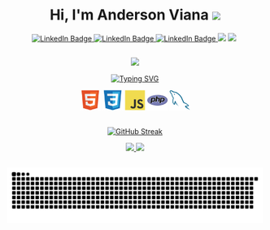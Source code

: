 <h1 align="center">Hi, I'm Anderson Viana <img src="https://media3.giphy.com/media/v1.Y2lkPTc5MGI3NjExMTllNTE2ZWM1M2FjNWM3ODZkMjMzZjc2ZjhiNDdkM2YyOTdiMTJlZSZjdD1z/hvRJCLFzcasrR4ia7z/giphy.gif" width="35" /></h1>
<div align="center">
  <a href="https://www.linkedin.com/in/andersonvianaa" target="_blank">
    <img src="https://img.shields.io/badge/linkedIn-blue?style=flat&logo=linkedin&logoColor=white" alt="LinkedIn Badge"/>
  </a>
  <a href="https://github.com/andersonzero0" target="_blank">
    <img src="https://img.shields.io/badge/github-black?style=flat&logo=github&logoColor=white" alt="LinkedIn Badge"/>
  </a>
  <a href="https://linktr.ee/dev_andersonzero" target="_blank">
    <img src="https://img.shields.io/badge/redirect-green?style=flat&logo=linktree&logoColor=white" alt="LinkedIn Badge"/>
  </a>
  <img src="https://img.shields.io/github/followers/andersonzero0?color=gree&logo=github" />
  <img src="https://img.shields.io/github/stars/andersonzero0?color=gree&logo=github&logoColor=white" />
  <img src="https://komarev.com/ghpvc/?username=andersonzero0&style=flat-square&color=blue" alt=""/>
</div>

##

<div id="header" align="center">
  <img src="https://media.tenor.com/dHk-LfzHrtwAAAAj/linux-computer.gif" width="80"/>

  [![Typing SVG](https://readme-typing-svg.herokuapp.com?font=Fira+Code&weight=700&size=24&pause=1000&color=F7F7F7&center=true&width=435&lines=Developer)](https://git.io/typing-svg)
</div>

<div align="center">
  <img src="https://raw.githubusercontent.com/devicons/devicon/master/icons/html5/html5-original.svg" width="40" />
  <img src="https://raw.githubusercontent.com/devicons/devicon/master/icons/css3/css3-original.svg" width="40" />
  <img src="https://raw.githubusercontent.com/devicons/devicon/master/icons/javascript/javascript-original.svg" width="40" />
  <img src="https://raw.githubusercontent.com/devicons/devicon/master/icons/php/php-original.svg" width="40" />
  <img src="https://raw.githubusercontent.com/devicons/devicon/master/icons/mysql/mysql-original.svg" width="40" />
</div>

##
<div align="center" width="100">

[![GitHub Streak](https://streak-stats.demolab.com?user=andersonzero0&theme=dark)](https://git.io/streak-stats)

</div>

<div align="center">
    <a href="https://github.com/andersonzero0">
    <img height="180em" src="https://github-readme-stats.vercel.app/api?username=andersonzero0&show_icons=true&theme=dark&include_all_commits=true&count_private=true"/>
    <img height="180em" src="https://github-readme-stats.vercel.app/api/top-langs/?username=andersonzero0&layout=compact&langs_count=7&theme=dark">
</div>

##
  
![Snake animation](https://github.com/andersonzero0/andersonzero0/blob/output/github-contribution-grid-snake.svg)